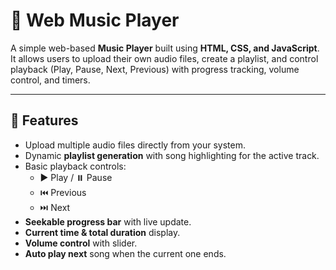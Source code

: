 # 🎵 Web Music Player

A simple web-based **Music Player** built using **HTML, CSS, and JavaScript**.  
It allows users to upload their own audio files, create a playlist, and control playback (Play, Pause, Next, Previous) with progress tracking, volume control, and timers.

---

## 🚀 Features
- Upload multiple audio files directly from your system.
- Dynamic **playlist generation** with song highlighting for the active track.
- Basic playback controls:
  - ▶️ Play / ⏸️ Pause
  - ⏮️ Previous
  - ⏭️ Next
- **Seekable progress bar** with live update.
- **Current time & total duration** display.
- **Volume control** with slider.
- **Auto play next** song when the current one ends.
